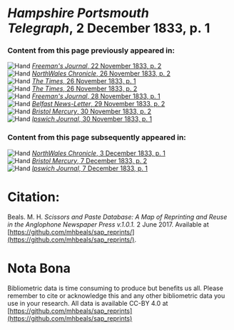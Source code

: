 # *Hampshire Portsmouth Telegraph*, 2 December 1833, p. 1  
  
### Content from this page previously appeared in:  
![Hand](http://scissorsandpaste.net/wp-content/uploads/2017/06/smallhandpointer.png) [*Freeman's Journal*, 22 November 1833, p. 2](https://mhbeals.github.io/sap_html/Freeman's-Journal/Freeman's-Journal-22-November-1833-p-2)  
![Hand](http://scissorsandpaste.net/wp-content/uploads/2017/06/smallhandpointer.png) [*NorthWales Chronicle*, 26 November 1833, p. 2](https://mhbeals.github.io/sap_html/NorthWales-Chronicle/NorthWales-Chronicle-26-November-1833-p-2)  
![Hand](http://scissorsandpaste.net/wp-content/uploads/2017/06/smallhandpointer.png) [*The Times*, 26 November 1833, p. 1](https://mhbeals.github.io/sap_html/The-Times/The-Times-26-November-1833-p-1)  
![Hand](http://scissorsandpaste.net/wp-content/uploads/2017/06/smallhandpointer.png) [*The Times*, 26 November 1833, p. 2](https://mhbeals.github.io/sap_html/The-Times/The-Times-26-November-1833-p-2)  
![Hand](http://scissorsandpaste.net/wp-content/uploads/2017/06/smallhandpointer.png) [*Freeman's Journal*, 28 November 1833, p. 1](https://mhbeals.github.io/sap_html/Freeman's-Journal/Freeman's-Journal-28-November-1833-p-1)  
![Hand](http://scissorsandpaste.net/wp-content/uploads/2017/06/smallhandpointer.png) [*Belfast News-Letter*, 29 November 1833, p. 2](https://mhbeals.github.io/sap_html/Belfast-News-Letter/Belfast-News-Letter-29-November-1833-p-2)  
![Hand](http://scissorsandpaste.net/wp-content/uploads/2017/06/smallhandpointer.png) [*Bristol Mercury*, 30 November 1833, p. 2](https://mhbeals.github.io/sap_html/Bristol-Mercury/Bristol-Mercury-30-November-1833-p-2)  
![Hand](http://scissorsandpaste.net/wp-content/uploads/2017/06/smallhandpointer.png) [*Ipswich Journal*, 30 November 1833, p. 1](https://mhbeals.github.io/sap_html/Ipswich-Journal/Ipswich-Journal-30-November-1833-p-1)  
  
### Content from this page subsequently appeared in:  
![Hand](http://scissorsandpaste.net/wp-content/uploads/2017/06/smallhandpointer.png) [*NorthWales Chronicle*, 3 December 1833, p. 1](https://mhbeals.github.io/sap_html/NorthWales-Chronicle/NorthWales-Chronicle-3-December-1833-p-1)  
![Hand](http://scissorsandpaste.net/wp-content/uploads/2017/06/smallhandpointer.png) [*Bristol Mercury*, 7 December 1833, p. 2](https://mhbeals.github.io/sap_html/Bristol-Mercury/Bristol-Mercury-7-December-1833-p-2)  
![Hand](http://scissorsandpaste.net/wp-content/uploads/2017/06/smallhandpointer.png) [*Ipswich Journal*, 7 December 1833, p. 1](https://mhbeals.github.io/sap_html/Ipswich-Journal/Ipswich-Journal-7-December-1833-p-1)  


# Citation: 

Beals. M. H. *Scissors and Paste Database: A Map of Reprinting and Reuse in the Anglophone Newspaper Press v.1.0.1.* 2 June 2017. Available at [https://github.com/mhbeals/sap_reprints/](https://github.com/mhbeals/sap_reprints/). 

# Nota Bona

Bibliometric data is time consuming to produce but benefits us all. Please remember to cite or acknowledge this and any other bibliometric data you use in your research. All data is available CC-BY 4.0 at [https://github.com/mhbeals/sap_reprints](https://github.com/mhbeals/sap_reprints)